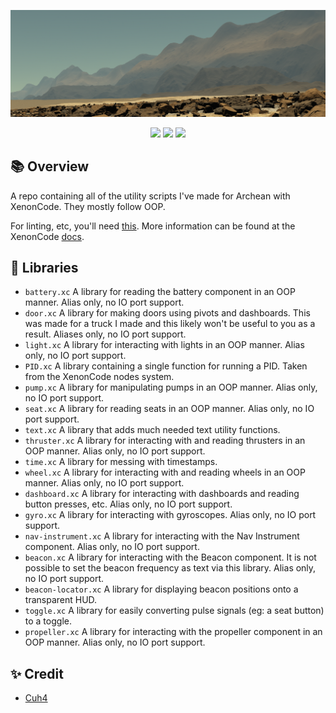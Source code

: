 ![In-Game Screenshot](imgs/1.png)

<div align="center">
    <img src="https://img.shields.io/badge/Archean-grey?style=for-the-badge">
    <img src="https://img.shields.io/badge/XenonCode-%232C2D72.svg?style=for-the-badge&logoColor=white">
    <img src="https://img.shields.io/badge/Utilities-9e6244?style=for-the-badge">
</div>

## 📚 Overview
A repo containing all of the utility scripts I've made for Archean with XenonCode. They mostly follow OOP.

For linting, etc, you'll need [this](https://github.com/batcholi/XenonCode/raw/master/build/xenoncode.exe). More information can be found at the XenonCode [docs](https://wiki.archean.space/xenoncode/documentation.html#testing-xenoncode).

## 📑 Libraries
- `battery.xc` A library for reading the battery component in an OOP manner. Alias only, no IO port support.
- `door.xc` A library for making doors using pivots and dashboards. This was made for a truck I made and this likely won't be useful to you as a result.  Aliases only, no IO port support.
- `light.xc` A library for interacting with lights in an OOP manner. Alias only, no IO port support.
- `PID.xc` A library containing a single function for running a PID. Taken from the XenonCode nodes system.
- `pump.xc` A library for manipulating pumps in an OOP manner. Alias only, no IO port support.
- `seat.xc` A library for reading seats in an OOP manner. Alias only, no IO port support.
- `text.xc` A library that adds much needed text utility functions.
- `thruster.xc` A library for interacting with and reading thrusters in an OOP manner. Alias only, no IO port support.
- `time.xc` A library for messing with timestamps.
- `wheel.xc` A library for interacting with and reading wheels in an OOP manner. Alias only, no IO port support.
- `dashboard.xc` A library for interacting with dashboards and reading button presses, etc. Alias only, no IO port support.
- `gyro.xc` A library for interacting with gyroscopes. Alias only, no IO port support.
- `nav-instrument.xc` A library for interacting with the Nav Instrument component. Alias only, no IO port support.
- `beacon.xc` A library for interacting with the Beacon component. It is not possible to set the beacon frequency as text via this library. Alias only, no IO port support.
- `beacon-locator.xc` A library for displaying beacon positions onto a transparent HUD. 
- `toggle.xc` A library for easily converting pulse signals (eg: a seat button) to a toggle.
- `propeller.xc` A library for interacting with the propeller component in an OOP manner. Alias only, no IO port support.

## ✨ Credit
- [Cuh4](https://github.com/Cuh4)